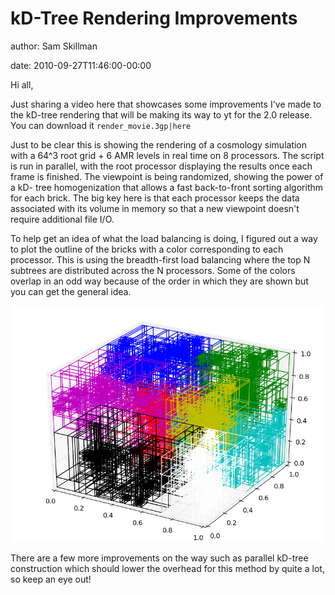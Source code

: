# kD-Tree Rendering Improvements

author: Sam Skillman

date: 2010-09-27T11:46:00-00:00

Hi all,

Just sharing a video here that showcases some improvements I've made to
the kD-tree rendering that will be making its way to yt for the 2.0
release. You can download it `render_movie.3gp|here`

Just to be clear this is showing the rendering of a cosmology simulation
with a 64^3 root grid + 6 AMR levels in real time on 8 processors. The
script is run in parallel, with the root processor displaying the
results once each frame is finished. The viewpoint is being randomized,
showing the power of a kD- tree homogenization that allows a fast
back-to-front sorting algorithm for each brick. The big key here is that
each processor keeps the data associated with its volume in memory so
that a new viewpoint doesn't require additional file I/O.

To help get an idea of what the load balancing is doing, I figured out a
way to plot the outline of the bricks with a color corresponding to each
processor. This is using the breadth-first load balancing where the top
N subtrees are distributed across the N processors. Some of the colors
overlap in an odd way because of the order in which they are shown but
you can get the general idea.

![image](/img/3d_kd_breadth_decomp.png)

There are a few more improvements on the way such as parallel kD-tree
construction which should lower the overhead for this method by quite a
lot, so keep an eye out!

